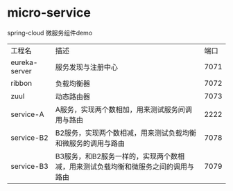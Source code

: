 # micro-service
spring-cloud 微服务组件demo

<table>
<tbody><tr>
<td>工程名</td>  <td>描述</td>  <td>端口</td>
</tr>
<tr>
<td>eureka-server</td>  <td>服务发现与注册中心</td>  <td>7071</td>
</tr>
<tr>
<td>ribbon</td>  <td>负载均衡器</td>  <td>7072</td>
</tr>
<tr>
<td>zuul</td>  <td>动态路由器</td>  <td>7073</td>
</tr>
<tr>
<td>service-A</td>  <td>A服务，实现两个数相加，用来测试服务间调用与路由</td>  <td>2222</td>
</tr>
<tr>
<td>service-B2</td>  <td>B2服务，实现两个数相减，用来测试负载均衡和微服务的调用与路由</td>  <td>7078</td>
</tr>
  <tr>
<td>service-B3</td>  <td>B3服务，和B2服务一样的，实现两个数相减，用来测试负载均衡和微服务之间的调用与路由</td>  <td>7079</td>
</tr>
</tbody></table>
